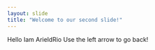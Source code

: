 ```yaml
---
layout: slide
title: "Welcome to our second slide!"
---
```

Hello Iam ArieldRio 
Use the left arrow to go back!
